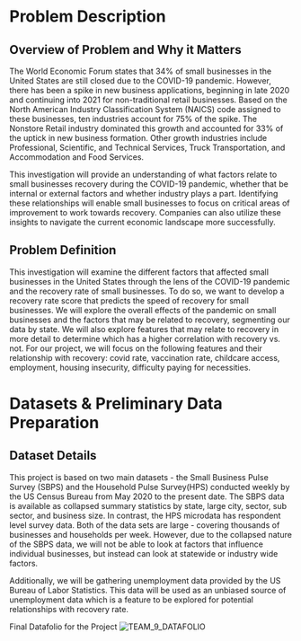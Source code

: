 # Problem Description
## Overview of Problem and Why it Matters
The World Economic Forum states that 34% of small businesses in the United States are still closed due to the COVID-19 pandemic. However, there has been a spike in new business applications, beginning in late 2020 and continuing into 2021 for non-traditional retail businesses. Based on the North American Industry Classification System (NAICS) code assigned to these businesses, ten industries account for 75% of the spike. The Nonstore Retail industry dominated this growth and accounted for 33% of the uptick in new business formation. Other growth industries include Professional, Scientific, and Technical Services, Truck Transportation, and Accommodation and Food Services. 

This investigation will provide an understanding of what factors relate to small businesses recovery during the COVID-19 pandemic, whether that be internal or external factors and whether industry plays a part. Identifying these relationships will enable small businesses to focus on critical areas of improvement to work towards recovery. Companies can also utilize these insights to navigate the current economic landscape more successfully.

## Problem Definition
This investigation will examine the different factors that affected small businesses in the United States through the lens of the COVID-19 pandemic and the recovery rate of small businesses. To do so, we want to develop a recovery rate score that predicts the speed of recovery for small businesses. We will explore the overall effects of the pandemic on small businesses and the factors that may be related to recovery, segmenting our data by state. We will also explore features that may relate to recovery in more detail to determine which has a higher correlation with recovery vs. not. For our project, we will focus on the following features and their relationship with recovery:  covid rate, vaccination rate, childcare access, employment, housing insecurity, difficulty paying for necessities.

# Datasets & Preliminary Data Preparation

## Dataset Details
This project is based on two main datasets - the Small Business Pulse Survey (SBPS) and the Household Pulse Survey(HPS) conducted weekly by the US Census Bureau from May 2020 to the present date. The SBPS data is available as collapsed summary statistics by state, large city, sector, sub sector, and business size. In contrast, the HPS microdata has respondent level survey data. Both of the data sets are large - covering thousands of businesses and households per week. However, due to the collapsed nature of the SBPS data, we will not be able to look at factors that influence individual businesses, but instead can look at statewide or industry wide factors.

Additionally, we will be gathering unemployment data provided by the US Bureau of Labor Statistics. This data will be used as an unbiased source of unemployment data which is a feature to be explored for potential relationships with recovery rate. 

Final Datafolio for the Project
![TEAM_9_DATAFOLIO](https://user-images.githubusercontent.com/10517323/140938381-3b3e3867-ca4b-41ac-8e7b-c5a3877ea184.png)
